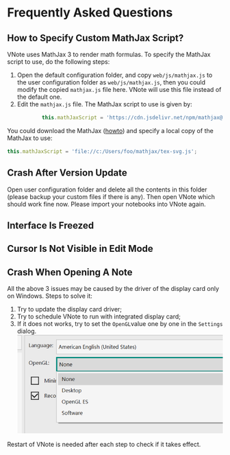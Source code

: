 # Frequently Asked Questions
## How to Specify Custom MathJax Script?
VNote uses MathJax 3 to render math formulas. To specify the MathJax script to use, do the following steps:

1. Open the default configuration folder, and copy `web/js/mathjax.js` to the user configuration folder as `web/js/mathjax.js`, then you could modify the copied `mathjax.js` file here. VNote will use this file instead of the default one.
2. Edit the `mathjax.js` file. The MathJax script to use is given by:
    ```js
            this.mathJaxScript = 'https://cdn.jsdelivr.net/npm/mathjax@3/es5/tex-svg.js';
    ```

You could download the MathJax ([howto](https://docs.mathjax.org/en/latest/web/hosting.html)) and specify a local copy of the MathJax to use:

```js
this.mathJaxScript = 'file://c:/Users/foo/mathjax/tex-svg.js';
```

## Crash After Version Update
Open user configuration folder and delete all the contents in this folder (please backup your custom files if there is any). Then open VNote which should work fine now. Please import your notebooks into VNote again.

## Interface Is Freezed
## Cursor Is Not Visible in Edit Mode
## Crash When Opening A Note
All the above 3 issues may be caused by the driver of the display card only on Windows. Steps to solve it:

1. Try to update the display card driver;
2. Try to schedule VNote to run with integrated display card;
3. If it does not works, try to set the `OpenGL`value one by one in the `Settings` dialog.  
![](vx_images/2626403110753.png)

Restart of VNote is needed after each step to check if it takes effect.

